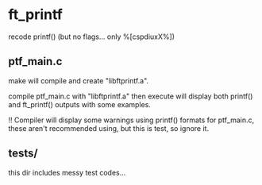# ft_printf

recode printf() (but no flags... only %[cspdiuxX%])


## ptf_main.c

make will compile and create "libftprintf.a".

compile ptf_main.c with "libftprintf.a" then execute will display both printf() and ft_printf() outputs with some examples.

!! Compiler will display some warnings using printf() formats for ptf_main.c, these aren't recommended using, but this is test, so ignore it.


## tests/

this dir includes messy test codes...
